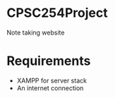 # CPSC254Project
Note taking website


# Requirements
- XAMPP for server stack
- An internet connection 
